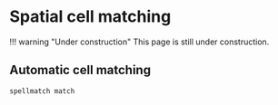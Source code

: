 # Spatial cell matching

!!! warning "Under construction"
    This page is still under construction.

## Automatic cell matching

    spellmatch match
